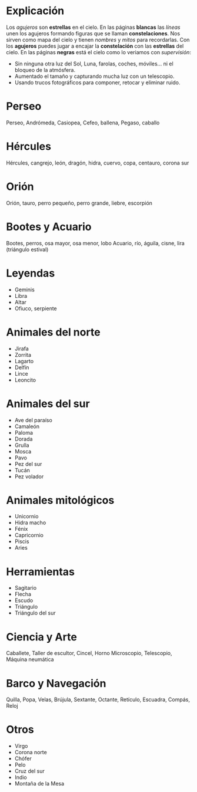 # Explicación
Los *agujeros* son **estrellas** en el cielo.
En las páginas **blancas** las *líneas* unen los agujeros formando figuras que se llaman **constelaciones**.
Nos sirven como mapa del cielo y tienen *nombres* y *mitos* para recordarlas.
Con los **agujeros** puedes jugar a encajar la **constelación** con las **estrellas** del cielo.
En las páginas **negras** está el cielo como lo veriamos con *supervisión*:
- Sin ninguna otra luz del Sol, Luna, farolas, coches, móviles... ni el bloqueo de la atmósfera.
- Aumentado el tamaño y capturando mucha luz con un telescopio.
- Usando trucos fotográficos para componer, retocar y eliminar ruido.
# Perseo
Perseo, Andrómeda, Casiopea, Cefeo, ballena, Pegaso, caballo
# Hércules
Hércules, cangrejo, león, dragón, hidra, cuervo, copa, centauro, corona sur
# Orión
Orión, tauro, perro pequeño, perro grande, liebre, escorpión
# Bootes y Acuario
Bootes, perros, osa mayor, osa menor, lobo
Acuario, río, águila, cisne, lira (triángulo estival)
# Leyendas
- Geminis
- Libra
- Altar
- Ofiuco, serpiente
# Animales del norte
- Jirafa
- Zorrita
- Lagarto
- Delfín
- Lince
- Leoncito
# Animales del sur
- Ave del paraíso
- Camaleón
- Paloma
- Dorada
- Grulla
- Mosca
- Pavo
- Pez del sur
- Tucán
- Pez volador
# Animales mitológicos
- Unicornio
- Hidra macho
- Fénix
- Capricornio
- Piscis
- Aries
# Herramientas
- Sagitario
- Flecha
- Escudo
- Triángulo
- Triángulo del sur
# Ciencia y Arte
Caballete, Taller de escultor, Cincel, Horno
Microscopio, Telescopio, Máquina neumática
# Barco y Navegación
Quilla, Popa, Velas, Brújula, Sextante, Octante, Retículo, Escuadra, Compás, Reloj
# Otros
- Virgo
- Corona norte
- Chófer
- Pelo
- Cruz del sur
- Indio
- Montaña de la Mesa